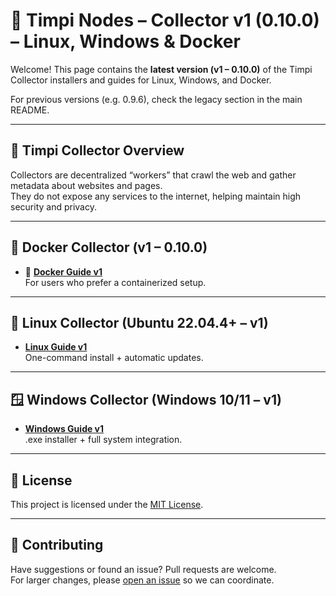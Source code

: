 # 🧠 Timpi Nodes – Collector v1 (0.10.0) – Linux, Windows & Docker

Welcome! This page contains the **latest version (v1 – 0.10.0)** of the Timpi Collector installers and guides for Linux, Windows, and Docker.  

For previous versions (e.g. 0.9.6), check the legacy section in the main README.

---

## 🔄 Timpi Collector Overview

Collectors are decentralized “workers” that crawl the web and gather metadata about websites and pages.  
They do not expose any services to the internet, helping maintain high security and privacy.

---

## 🐳 Docker Collector (v1 – 0.10.0)

* 🐧 **[Docker Guide v1](https://github.com/Timpi-official/Nodes/blob/main/Collector/Tutorial/CollectorDockerGuide-1v.md)**  
  For users who prefer a containerized setup.

---

## 🐧 Linux Collector (Ubuntu 22.04.4+ – v1)

* **[Linux Guide v1](Collector/Tutorial/CollectorLinuxGuide-1v.md)**  
  One-command install + automatic updates.

---

## 🪟 Windows Collector (Windows 10/11 – v1)

* **[Windows Guide v1](Collector/Tutorial/CollectorWindowsGuide-1v.md)**  
  .exe installer + full system integration.

---

## 📜 License

This project is licensed under the [MIT License](LICENSE).

---

## 🤝 Contributing

Have suggestions or found an issue? Pull requests are welcome.  
For larger changes, please [open an issue](https://discord.com/channels/946982023245992006/1179427377844068493) so we can coordinate.

```
